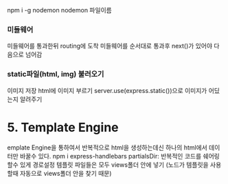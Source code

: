 npm i -g nodemon
nodemon 파일이름

### 미들웨어

미들웨어를 통과한뒤 routing에 도착
미들웨어를 순서대로 통과후 next()가 있어야 다음으로 넘어감

### static파일(html, img) 불러오기

이미지 저장
html에 이미지 부르기
server.use(express.static())으로 이미지가 어딨는지 알려주기

# 5. Template Engine

emplate Engine을 통하여서 반복적으로 html을 생성하는데신 하나의 html에서 데이터만 바꿀수 있다.
npm i express-handlebars
partialsDir: 반복적인 코드를 쉐어링할수 있게 경로설정
템플릿 파일들은 모두 views폴더 안에 넣기 (노드가 템플릿을 사용할때 자동으로 views폴더 안을 찾기 때문)
